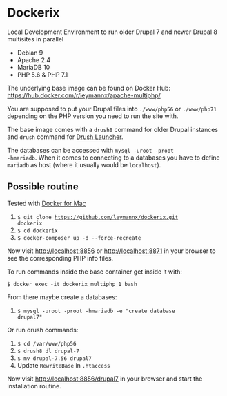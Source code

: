 # Dockerix

Local Development Environment to run older Drupal 7 and newer Drupal 8 multisites in parallel

- Debian 9
- Apache 2.4
- MariaDB 10
- PHP 5.6 & PHP 7.1

The underlying base image can be found on Docker Hub: https://hub.docker.com/r/leymannx/apache-multiphp/

You are supposed to put your Drupal files into <code>./www/php56</code> or <code>./www/php71</code> depending on the PHP version you need to run the site with.

The base image comes with a <code>drush8</code> command for older Drupal instances and <code>drush</code> command for [Drush Launcher](https://github.com/drush-ops/drush-launcher).

The databases can be accessed with <code>mysql -uroot -proot -hmariadb</code>. When it comes to connecting to a databases you have to define <code>mariadb</code> as host (where it usually would be <code>localhost</code>).

## Possible routine

Tested with [Docker for Mac](https://docs.docker.com/docker-for-mac/install/)

1. <code>$ git clone https://github.com/leymannx/dockerix.git dockerix</code>
2. <code>$ cd dockerix</code>
3. <code>$ docker-composer up -d --force-recreate</code>

Now visit [http://localhost:8856](http://localhost:8856) or [http://localhost:8871](http://localhost:8871) in your browser to see the corresponding PHP info files.

To run commands inside the base container get inside it with:

<code>$ docker exec -it dockerix_multiphp_1 bash</code>

From there maybe create a databases:

1. <code>$ mysql -uroot -proot -hmariadb -e "create database drupal7"</code>

Or run drush commands:

1. <code>$ cd /var/www/php56</code>
2. <code>$ drush8 dl drupal-7</code>
3. <code>$ mv drupal-7.56 drupal7</code>
4. Update <code>RewriteBase</code> in <code>.htaccess</code>

Now visit [http://localhost:8856/drupal7](http://localhost:8856/drupal7) in your browser and start the installation routine.
